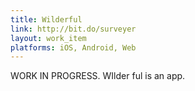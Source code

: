```yaml
---
title: Wilderful
link: http://bit.do/surveyer
layout: work_item
platforms: iOS, Android, Web
---
```

WORK IN PROGRESS.
WIlder ful is an app.